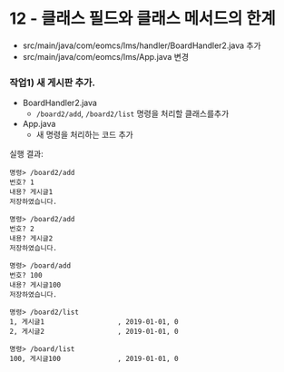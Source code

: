 # 12 - 클래스 필드와 클래스 메서드의 한계

- src/main/java/com/eomcs/lms/handler/BoardHandler2.java 추가
- src/main/java/com/eomcs/lms/App.java 변경


### 작업1) 새 게시판 추가.

- BoardHandler2.java
    - `/board2/add`, `/board2/list` 명령을 처리할 클래스를추가
- App.java
    - 새 명령을 처리하는 코드 추가

실행 결과:

```
명령> /board2/add
번호? 1
내용? 게시글1
저장하였습니다.

명령> /board2/add
번호? 2
내용? 게시글2
저장하였습니다.

명령> /board/add
번호? 100
내용? 게시글100
저장하였습니다.

명령> /board2/list
1, 게시글1                  , 2019-01-01, 0
2, 게시글2                  , 2019-01-01, 0

명령> /board/list
100, 게시글100              , 2019-01-01, 0
```
